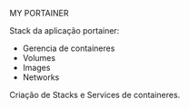 MY PORTAINER

Stack da aplicação portainer:

- Gerencia de containeres
- Volumes
- Images
- Networks

Criação de Stacks e Services de containeres.
